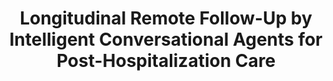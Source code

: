 ---
name: "Longitudinal Remote Follow Up By Intelligent Conversational"
title: "Longitudinal Remote Follow-Up by Intelligent Conversational Agents for Post-Hospitalization Care"
project: null
event: "AAAI Spring Symposium on AI and Health Communication"
authors:
- name: "Pfeifer, L.."
- name: "Bickmore, T.."
year: 2011
resources:
- name: "AAAI2011-pfeifer"
  src: "AAAI2011-pfeifer.pdf"
external_url: null
draft: false
---